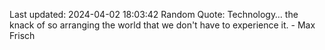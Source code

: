 Last updated: 2024-04-02 18:03:42
Random Quote: Technology… the knack of so arranging the world that we don't have to experience it. - Max Frisch
